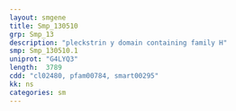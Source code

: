 ```yaml
---
layout: smgene
title: Smp_130510
grp: Smp_13
description: "pleckstrin y domain containing family H"
smp: Smp_130510.1
uniprot: "G4LYQ3"
length:  3789
cdd: "cl02480, pfam00784, smart00295"
kk: ns
categories: sm
---
```

